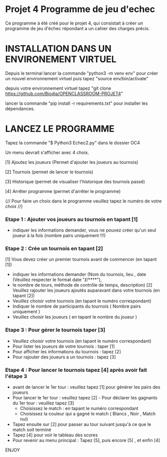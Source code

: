 # Projet 4 Programme de jeu d'echec 

Ce programme à été créé pour le projet 4, qui consistait à créer un programme de jeu d'échec répondant a un cahier des charges précis.
# INSTALLATION DANS UN ENVIRONEMENT VIRTUEL

Depuis le terminal lancer la commande "python3 -m venv env" pour créer un nouvel environnement virtuel puis tapez "source env/bin/activate"

depuis votre environnement virtuel tapez "git clone https://github.com/Biodja/OPENCLASSROOM-PROJET4"

lancer la commande "pip install -r requirements.txt" pour installer les dépendances.

# LANCEZ LE PROGRAMME
Tapez la commande "$ Python3 Echec2.py" dans le dossier OC4

Un menu devrait s'afficher avec 4 choix.

[1] Ajoutez les joueurs (Permet d'ajouter les joueurs au tournois)

[2] Tournois (permet de lancer le tournois)

[3] Historique (permet de visualiser l'historique des tournois passé)

[4] Arrêter programme (permet d'arrêter le programme)

{// Pour faire un choix dans le programme veuillez tapez le numéro de votre choix //}

### Etape 1 : Ajouter vos joueurs au tournois en tapant [1] 
- indiquer les informations demander, vous ne pouvez créer qu'un seul joueur à la fois (nombre pairs uniquement !!!)

### Etape 2 : Crée un tournois en tapant [2] 
[1] Vous devez créer un premier tournois avant de commencer (en tapant [1])
- indiquer les informations demander (Nom du tournois, lieu , date (Veuillez respecter le format date "**/**/****"),      
- le nombre de tours, méthode de contrôle de temps, description) [2] Veuillez rajouter les joueurs ajoutés auparavant dans votre tournois (en tapant [2])
- Veuillez choisir votre tournois (en tapant le numéro correspondant)
- Indiquer le nombre de participants du tournois ( Nombre pairs uniquement )
- Veuillez choisir les joueurs ( en tapant le nombre du joueur )

### Etape 3 : Pour gérer le tournois taper [3]
- Veuillez choisir votre tournois (en tapant le numéro correspondant)
- Pour lister les joueurs de votre tournois : taper [1]
- Pour afficher les informations du tournois : tapez [2]
- Pour rajouter des joueurs a un tournois : tapez [3]

### Etape 4 : Pour lancer le tournois tapez [4] après avoir fait l'étape 3
- avant de lancer le 1er tour : veuillez tapez [1] pour générer les pairs des joueurs
- Pour lancer le 1er tour : veuillez tapez [2] - Pour déclarer les gagnants du 1er tour : veuillez tapez [3] 
    - Choisissez le match : en tapant le numéro correspondant 
    - Choisissez la couleur qui a gagné le match ( Blancs , Noir , Match nul)
- Tapez ensuite sur [2] pour passer au tour suivant jusqu'à ce que le match soit terminé
- Tapez [4] pour voir le tableau des scores
- Pour revenir au menu principal : Tapez [5], puis encore [5] , et enfin [4]

ENJOY
